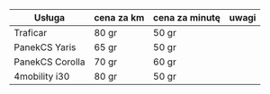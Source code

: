 
Usługa | cena za km | cena za minutę | uwagi
------ | ---------- | -------------- | ------
Traficar | 80 gr | 50 gr |
PanekCS Yaris | 65 gr | 50 gr |
PanekCS Corolla | 70 gr | 60 gr |
4mobility i30 | 80 gr | 50 gr |

